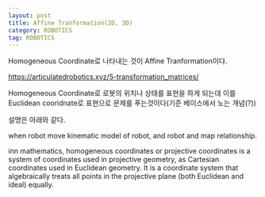 ```yaml
---
layout: post
title: Affine Tranformation(2D, 3D)
category: ROBOTICS
tag: ROBOTICS
---
```


Homogeneous Coordinate로 나타내는 것이 Affine Tranformation이다.

https://articulatedrobotics.xyz/5-transformation_matrices/

Homogeneous Coordinate로 로봇의 위치나 상태를 표현을 하게 되는데 이를 Euclidean cooridnate로 표현으로 문제를 푸는것이다(기준 베이스에서 노는 개념(?))

설명은 아래와 같다.

when robot move kinematic model of robot, and robot and map relationship.


inn mathematics, homogeneous coordinates or projective coordinates is a system of coordinates used in projective geometry, as Cartesian coordinates used in Euclidean geometry. It is a coordinate system that algebraically treats all points in the projective plane (both Euclidean and ideal) equally.
